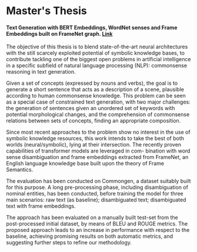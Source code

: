 # Master's Thesis 
#### Text Generation with BERT Embeddings, WordNet senses and Frame Embeddings built on FrameNet graph. [Link](https://amslaurea.unibo.it/20397/)

The objective of this thesis is to blend state-of-the-art neural architectures with the still scarcely exploited potential of symbolic knowledge bases, to contribute tackling one of the biggest open problems in artificial intelligence in a specific subfield of natural language processing (NLP): commonsense reasoning in text generation.

Given a set of concepts (expressed by nouns and verbs), the goal is to generate a short sentence that acts as a description of a scene, plausible according to human commonsense knowledge. This problem can be seen as a special case of constrained text generation, with two major challenges: the generation of sentences given an unordered set of keywords with potential morphological changes, and the comprehension of commonsense relations between sets of concepts, finding an appropriate composition.

Since most recent approaches to the problem show no interest in the use of symbolic knowledge resources, this work intends to take the best of both worlds (neural/symbolic), lying at their intersection.
The recently proven capabilities of transformer models are leveraged in com- bination with word sense disambiguation and frame embeddings extracted from FrameNet, an English language knowledge base built upon the theory of Frame Semantics.

The evaluation has been conducted on Commongen, a dataset suitably built for this purpose. A long pre-processing phase, including disambiguation of nominal entities, has been conducted, before training the model for three main scenarios: raw text (as baseline); disambiguated text; disambiguated text with frame embeddings.

The approach has been evaluated on a manually built test-set from the post-processed initial dataset, by means of BLEU and ROUGE metrics. The proposed approach leads to an increase in performance with respect to the baseline, achieving promising results on both automatic metrics, and suggesting further steps to refine our methodology.

